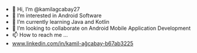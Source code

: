 - 👋 Hi, I’m @kamilagcabay27
- 👀 I’m interested in Android Software
- 🌱 I’m currently learning Java and Kotlin
- 💞️ I’m looking to collaborate on Android Mobile Application Development
- 📫 How to reach me ...
- www.linkedin.com/in/kamil-ağcabay-b67ab3225

<!---
kamilagcabay27/kamilagcabay27 is a ✨ special ✨ repository because its `README.md` (this file) appears on your GitHub profile.
You can click the Preview link to take a look at your changes.
--->
